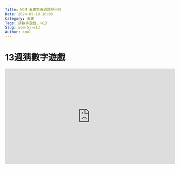 ```yaml
---
Title: WCM 五專第五週課程內容
Date: 2024-05-18 16:00
Category: 五專
Tags: 猜數字遊戲, w13
Slug: wcm-5j-w13
Author: kmol
---
```




# 13週猜數字遊戲

<iframe width="560" height="315" src="https://www.youtube.com/embed/-ByaRHttLj4?si=GJnYizZ-7p3hLL9n" title="YouTube video player" frameborder="0" allow="accelerometer; autoplay; clipboard-write; encrypted-media; gyroscope; picture-in-picture; web-share" referrerpolicy="strict-origin-when-cross-origin" allowfullscreen></iframe>